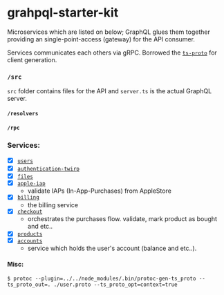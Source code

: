 # grahpql-starter-kit

Microservices which are listed on below; GraphQL glues them together providing an single-point-access (gateway) for the API consumer.

Services communicates each others via gRPC. Borrowed the [`ts-proto`](https://github.com/stephenh/ts-proto) for client generation. 

### `/src`
`src` folder contains files for the API and `server.ts` is the actual GraphQL server.

#### `/resolvers`

#### `/rpc`

### Services:

- [x] [`users`](https://github.com/pepeunlimited/users)
- [x] [`authentication-twirp`](https://github.com/pepeunlimited/authentication-twirp)
- [x] [`files`](https://github.com/pepeunlimited/files)
- [x] [`apple-iap`](https://github.com/pepeunlimited/apple-iap)
    -   validate IAPs (In-App-Purchases) from AppleStore
- [x] [`billing`](https://github.com/pepeunlimited/billing)
    -   the billing service
- [x] [`checkout`](https://github.com/pepeunlimited/checkout)
    -   orchestrates the purchases flow. validate, mark product as bought and etc.. 
- [x] [`products`](https://github.com/pepeunlimited/products)
- [x] [`accounts`](https://github.com/pepeunlimited/accounts)
    -   service which holds the user's account (balance and etc..).  
#### Misc:

```
$ protoc --plugin=../../node_modules/.bin/protoc-gen-ts_proto --ts_proto_out=. ./user.proto --ts_proto_opt=context=true
```